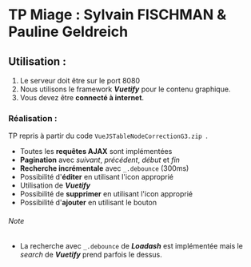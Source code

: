 
# TP Miage : Sylvain FISCHMAN & Pauline Geldreich

## Utilisation :
1. Le serveur doit être sur le port 8080
2. Nous utilisons le framework **_Vuetify_** pour le contenu graphique.
3. Vous devez être **connecté à internet**.


### Réalisation :
TP repris à partir du code `VueJSTableNodeCorrectionG3.zip `.
* Toutes les **requêtes AJAX** sont implémentées
* **Pagination** avec _suivant_, _précédent_, _début_ et _fin_
* **Recherche incrémentale** avec `_.debounce` (300ms)
* Possibilité d'**éditer** en utilisant l'icon approprié
* Utilisation de _**Vuetify**_
* Possibilité de **supprimer** en utilisant l'icon approprié
* Possibilité d'**ajouter** en utilisant le bouton

###### Note

* La recherche avec `_.debounce` de _**Loadash**_ est implémentée mais le _search_ de _**Vuetify**_ prend parfois le dessus. 

